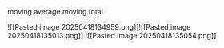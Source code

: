 moving average
moving total

![[Pasted image 20250418134959.png]]![[Pasted image 20250418135013.png]]
![[Pasted image 20250418135054.png]]